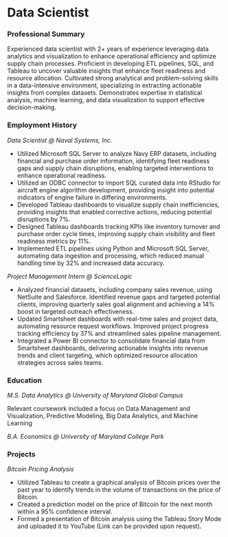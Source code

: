 # Data Scientist

### Professional Summary

Experienced data scientist with 2+ years of experience leveraging data analytics and visualization to enhance operational efficiency and optimize supply chain processes. Proficient in developing ETL pipelines, SQL, and Tableau to uncover valuable insights that enhance fleet readiness and resource allocation. Cultivated strong analytical and problem-solving skills in a data-intensive environment, specializing in extracting actionable insights from complex datasets. Demonstrates expertise in statistical analysis, machine learning, and data visualization to support effective decision-making.

### Employment History

*Data Scientist @ Naval Systems, Inc.*

-	Utilized Microsoft SQL Server to analyze Navy ERP datasets, including financial and purchase order information, identifying fleet readiness gaps and supply chain disruptions, enabling targeted interventions to enhance operational readiness.
-	Utilized an ODBC connector to import SQL curated data into RStudio for aircraft engine algorithm development, providing insight into potential indicators of engine failure in differing environments.
-	Developed Tableau dashboards to visualize supply chain inefficiencies, providing insights that enabled corrective actions, reducing potential disruptions by 7%.
-	Designed Tableau dashboards tracking KPIs like inventory turnover and purchase order cycle times, improving supply chain visibility and fleet readiness metrics by 11%.
-	Implemented ETL pipelines using Python and Microsoft SQL Server, automating data ingestion and processing, which reduced manual handling time by 32% and increased data accuracy.

*Project Management Intern @ ScienceLogic*

-	Analyzed financial datasets, including company sales revenue, using NetSuite and Salesforce. Identified revenue gaps and targeted potential clients, improving quarterly sales goal alignment and achieving a 14% boost in targeted outreach effectiveness.
-	Updated Smartsheet dashboards with real-time sales and project data, automating resource request workflows. Improved project progress tracking efficiency by 37% and streamlined sales pipeline management.
-	Integrated a Power BI connector to consolidate financial data from Smartsheet dashboards, delivering actionable insights into revenue trends and client targeting, which optimized resource allocation strategies across sales teams.

### Education

*M.S. Data Analytics @ University of Maryland Global Campus*

Relevant coursework included a focus on Data Management and Visualization, Predictive Modeling, Big Data Analytics, and Machine Learning

*B.A. Economics @ University of Maryland College Park*

### Projects

*Bitcoin Pricing Analysis*

-	Utilized Tableau to create a graphical analysis of Bitcoin prices over the past year to identify trends in the volume of transactions on the price of Bitcoin.
-	Created a prediction model on the price of Bitcoin for the next month within a 95% confidence interval.
-	Formed a presentation of Bitcoin analysis using the Tableau Story Mode and uploaded it to YouTube (Link can be provided upon request).

